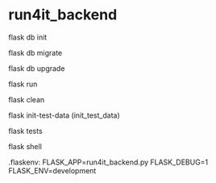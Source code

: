 # run4it_backend

flask db init

flask db migrate

flask db upgrade

flask run

flask clean

flask init-test-data (init_test_data)

flask tests

flask shell

.flaskenv:
FLASK_APP=run4it_backend.py
FLASK_DEBUG=1
FLASK_ENV=development
